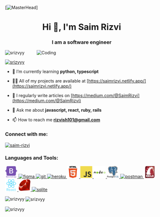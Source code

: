 [![MasterHead](https://wallpapercave.com/wp/wp7039131.png)] 
<h1 align="center">Hi 👋, I'm Saim Rizvi</h1>
<h3 align="center">I am a software engineer</h3>
<img align="right" alt ="Coding" width="400" src="https://secretmag.ru/imgs/2019/11/18/16/3659961/4c76f0d649a2246740850eb9a26cfda93060fa53.gif">

<p align="left"> <img src="https://komarev.com/ghpvc/?username=srizvyy&label=Profile%20views&color=0e75b6&style=flat" alt="srizvyy" /> </p>

<p align="left"> <a href="https://github.com/ryo-ma/github-profile-trophy"><img src="https://github-profile-trophy.vercel.app/?username=srizvyy" alt="srizvyy" /></a> </p>

- 🌱 I’m currently learning **python, typescript**

- 👨‍💻 All of my projects are available at [https://saimrizvi.netlify.app/](https://saimrizvi.netlify.app/)

- 📝 I regularly write articles on [https://medium.com/@SaimRizvi](https://medium.com/@SaimRizvi)

- 💬 Ask me about **javascript, react, ruby, rails**

- 📫 How to reach me **rizvish101@gmail.com**

<h3 align="left">Connect with me:</h3>
<p align="left">
<a href="https://linkedin.com/in/saim-rizvi" target="blank"><img align="center" src="https://raw.githubusercontent.com/rahuldkjain/github-profile-readme-generator/master/src/images/icons/Social/linked-in-alt.svg" alt="saim-rizvi" height="30" width="40" /></a>
</p>

<h3 align="left">Languages and Tools:</h3>
<p align="left"> <a href="https://getbootstrap.com" target="_blank" rel="noreferrer"> <img src="https://raw.githubusercontent.com/devicons/devicon/master/icons/bootstrap/bootstrap-plain-wordmark.svg" alt="bootstrap" width="40" height="40"/> </a> <a href="https://www.figma.com/" target="_blank" rel="noreferrer"> <img src="https://www.vectorlogo.zone/logos/figma/figma-icon.svg" alt="figma" width="40" height="40"/> </a> <a href="https://git-scm.com/" target="_blank" rel="noreferrer"> <img src="https://www.vectorlogo.zone/logos/git-scm/git-scm-icon.svg" alt="git" width="40" height="40"/> </a> <a href="https://heroku.com" target="_blank" rel="noreferrer"> <img src="https://www.vectorlogo.zone/logos/heroku/heroku-icon.svg" alt="heroku" width="40" height="40"/> </a> <a href="https://www.w3.org/html/" target="_blank" rel="noreferrer"> <img src="https://raw.githubusercontent.com/devicons/devicon/master/icons/html5/html5-original-wordmark.svg" alt="html5" width="40" height="40"/> </a> <a href="https://developer.mozilla.org/en-US/docs/Web/JavaScript" target="_blank" rel="noreferrer"> <img src="https://raw.githubusercontent.com/devicons/devicon/master/icons/javascript/javascript-original.svg" alt="javascript" width="40" height="40"/> </a> <a href="https://nodejs.org" target="_blank" rel="noreferrer"> <img src="https://raw.githubusercontent.com/devicons/devicon/master/icons/nodejs/nodejs-original-wordmark.svg" alt="nodejs" width="40" height="40"/> </a> <a href="https://www.postgresql.org" target="_blank" rel="noreferrer"> <img src="https://raw.githubusercontent.com/devicons/devicon/master/icons/postgresql/postgresql-original-wordmark.svg" alt="postgresql" width="40" height="40"/> </a> <a href="https://postman.com" target="_blank" rel="noreferrer"> <img src="https://www.vectorlogo.zone/logos/getpostman/getpostman-icon.svg" alt="postman" width="40" height="40"/> </a> <a href="https://rubyonrails.org" target="_blank" rel="noreferrer"> <img src="https://raw.githubusercontent.com/devicons/devicon/master/icons/rails/rails-original-wordmark.svg" alt="rails" width="40" height="40"/> </a> <a href="https://reactjs.org/" target="_blank" rel="noreferrer"> <img src="https://raw.githubusercontent.com/devicons/devicon/master/icons/react/react-original-wordmark.svg" alt="react" width="40" height="40"/> </a> <a href="https://www.ruby-lang.org/en/" target="_blank" rel="noreferrer"> <img src="https://raw.githubusercontent.com/devicons/devicon/master/icons/ruby/ruby-original.svg" alt="ruby" width="40" height="40"/> </a> <a href="https://www.sqlite.org/" target="_blank" rel="noreferrer"> <img src="https://www.vectorlogo.zone/logos/sqlite/sqlite-icon.svg" alt="sqlite" width="40" height="40"/> </a> </p>

<p><img align="left" src="https://github-readme-stats.vercel.app/api/top-langs?username=srizvyy&show_icons=true&locale=en&layout=compact" alt="srizvyy" /></p>

<p>&nbsp;<img align="center" src="https://github-readme-stats.vercel.app/api?username=srizvyy&show_icons=true&locale=en" alt="srizvyy" /></p>

<p><img align="center" src="https://github-readme-streak-stats.herokuapp.com/?user=srizvyy&" alt="srizvyy" /></p>







<!---
srizvyy/srizvyy is a ✨ special ✨ repository because its `README.md` (this file) appears on your GitHub profile.
You can click the Preview link to take a look at your changes.
--->
